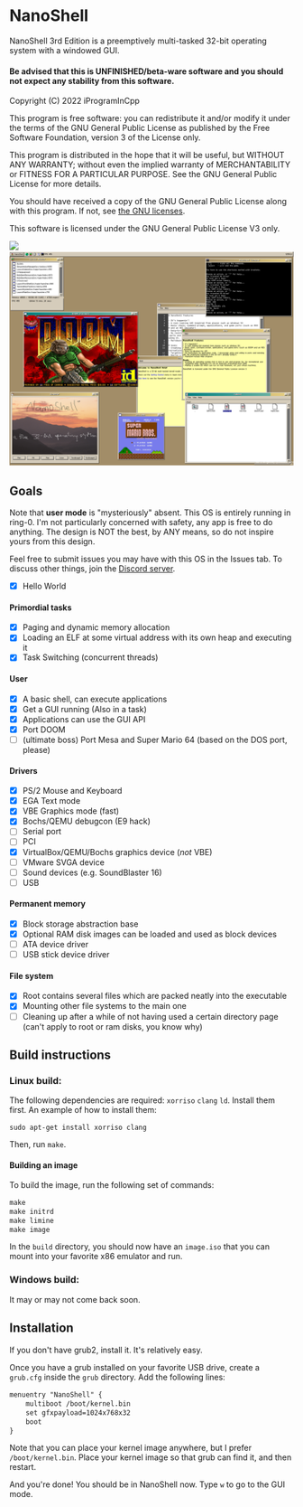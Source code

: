 # NanoShell
NanoShell 3rd Edition is a preemptively multi-tasked 32-bit operating system with a windowed GUI.

#### Be advised that this is UNFINISHED/beta-ware software and you should not expect any stability from this software.

Copyright (C) 2022 iProgramInCpp

This program is free software: you can redistribute it and/or modify
it under the terms of the GNU General Public License as published by
the Free Software Foundation, version 3 of the License only.

This program is distributed in the hope that it will be useful,
but WITHOUT ANY WARRANTY; without even the implied warranty of
MERCHANTABILITY or FITNESS FOR A PARTICULAR PURPOSE.  See the
GNU General Public License for more details.

You should have received a copy of the GNU General Public License
along with this program.  If not, see [the GNU licenses](https://www.gnu.org/licenses/).

This software is licensed under the GNU General Public License V3 only.

<img src="images/13_03_2022_22_17_48.png"/>
<img src="images/demoshot050.png"/>

## Goals

Note that **user mode** is "mysteriously" absent.  This OS is entirely running in ring-0.
I'm not particularly concerned with safety, any app is free to do anything.  The design is NOT the best, by ANY means, so do not inspire yours from this design.

Feel free to submit issues you may have with this OS in the Issues tab.  To discuss other things, join the [Discord server](https://discord.gg/zP6xZmrnNQ "iProgramInCpp's Tavern").

- [x] Hello World
#### Primordial tasks
- [x] Paging and dynamic memory allocation
- [x] Loading an ELF at some virtual address with its own heap and executing it
- [x] Task Switching (concurrent threads)
#### User
- [x] A basic shell, can execute applications
- [x] Get a GUI running (Also in a task)
- [x] Applications can use the GUI API
- [x] Port DOOM
- [ ] (ultimate boss) Port Mesa and Super Mario 64 (based on the DOS port, please)
#### Drivers
- [x] PS/2 Mouse and Keyboard
- [x] EGA Text mode
- [x] VBE Graphics mode (fast)
- [x] Bochs/QEMU debugcon (E9 hack)
- [ ] Serial port
- [ ] PCI
- [X] VirtualBox/QEMU/Bochs graphics device (*not* VBE)
- [ ] VMware SVGA device
- [ ] Sound devices (e.g. SoundBlaster 16)
- [ ] USB
#### Permanent memory
- [x] Block storage abstraction base
- [x] Optional RAM disk images can be loaded and used as block devices
- [ ] ATA device driver
- [ ] USB stick device driver
#### File system
- [x] Root contains several files which are packed neatly into the executable
- [X] Mounting other file systems to the main one
- [ ] Cleaning up after a while of not having used a certain directory page (can't apply to root or ram disks, you know why)

## Build instructions

### Linux build:

The following dependencies are required: `xorriso` `clang` `ld`.  Install them first.  An example of how to install them:
```
sudo apt-get install xorriso clang
```

Then, run `make`.

#### Building an image

To build the image, run the following set of commands:
```
make
make initrd
make limine
make image
```

In the `build` directory, you should now have an `image.iso` that you can mount into your favorite x86 emulator and run.

### Windows build:

It may or may not come back soon.

## Installation

If you don't have grub2, install it.  It's relatively easy.

Once you have a grub installed on your favorite USB drive, create a `grub.cfg` inside the `grub` directory.
Add the following lines:
```
menuentry "NanoShell" {
	multiboot /boot/kernel.bin
	set gfxpayload=1024x768x32
	boot
}
```

Note that you can place your kernel image anywhere, but I prefer `/boot/kernel.bin`.  Place your kernel image so that grub can find it, and then restart.

And you're done! You should be in NanoShell now.  Type `w` to go to the GUI mode.

